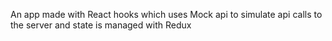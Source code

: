 An app made with React hooks which uses Mock api to simulate api calls to the server and state is managed with Redux
